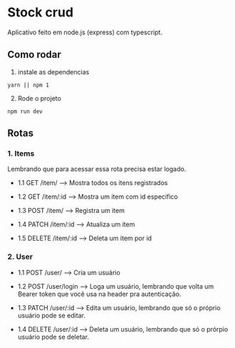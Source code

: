 # Stock crud

Aplicativo feito em node.js (express) com typescript.

## Como rodar

1. instale as dependencias
```
yarn || npm 1

```

2. Rode o projeto

```
npm run dev

```

## Rotas

### 1. Items

Lembrando que para acessar essa rota precisa estar logado.

* 1.1 GET /item/ --> Mostra todos os itens registrados

* 1.2 GET /item/:id --> Mostra um item com id especifico

* 1.3 POST /item/ --> Registra um item

* 1.4 PATCH /item/:id --> Atualiza um item

* 1.5 DELETE /item/:id --> Deleta um item por id

### 2. User

* 1.1 POST /user/ --> Cria um usuário

* 1.2 POST /user/login --> Loga um usuário, lembrando que volta um Bearer token que você usa na header pra autenticação.

* 1.3 PATCH /user/:id --> Edita um usuário, lembrando que só o próprio usuário pode se editar.

* 1.4 DELETE /user/:id --> Deleta um usuário, lembrando que só o prórpio usuário pode se deletar.



